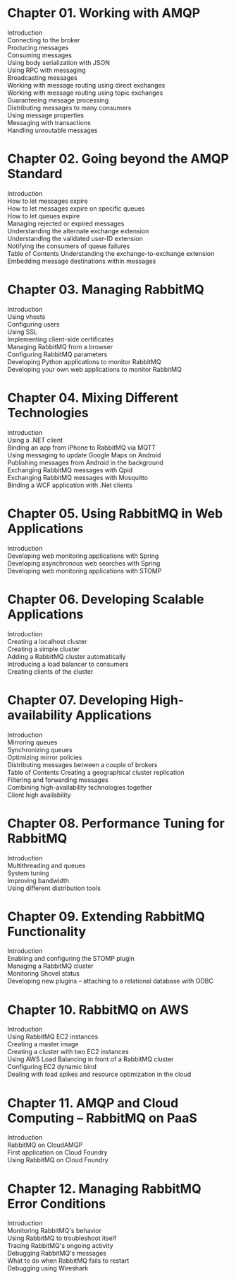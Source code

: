 # Chapter 01. Working with AMQP  
Introduction  
Connecting to the broker  
Producing messages  
Consuming messages  
Using body serialization with JSON  
Using RPC with messaging  
Broadcasting messages  
Working with message routing using direct exchanges  
Working with message routing using topic exchanges  
Guaranteeing message processing  
Distributing messages to many consumers  
Using message properties  
Messaging with transactions  
Handling unroutable messages  

# Chapter 02. Going beyond the AMQP Standard  
Introduction  
How to let messages expire  
How to let messages expire on specific queues  
How to let queues expire  
Managing rejected or expired messages  
Understanding the alternate exchange extension  
Understanding the validated user-ID extension  
Notifying the consumers of queue failures  
Table of Contents
Understanding the exchange-to-exchange extension  
Embedding message destinations within messages  

# Chapter 03. Managing RabbitMQ  
Introduction  
Using vhosts  
Configuring users  
Using SSL  
Implementing client-side certificates  
Managing RabbitMQ from a browser  
Configuring RabbitMQ parameters  
Developing Python applications to monitor RabbitMQ  
Developing your own web applications to monitor RabbitMQ  

# Chapter 04. Mixing Different Technologies  
Introduction  
Using a .NET client  
Binding an app from iPhone to RabbitMQ via MQTT  
Using messaging to update Google Maps on Android  
Publishing messages from Android in the background  
Exchanging RabbitMQ messages with Qpid  
Exchanging RabbitMQ messages with Mosquitto  
Binding a WCF application with .Net clients  

# Chapter 05. Using RabbitMQ in Web Applications  
Introduction  
Developing web monitoring applications with Spring  
Developing asynchronous web searches with Spring  
Developing web monitoring applications with STOMP  

# Chapter 06. Developing Scalable Applications  
Introduction  
Creating a localhost cluster  
Creating a simple cluster  
Adding a RabbitMQ cluster automatically  
Introducing a load balancer to consumers  
Creating clients of the cluster  

# Chapter 07. Developing High-availability Applications  
Introduction  
Mirroring queues  
Synchronizing queues  
Optimizing mirror policies  
Distributing messages between a couple of brokers  
Table of Contents
Creating a geographical cluster replication  
Filtering and forwarding messages  
Combining high-availability technologies together  
Client high availability  

# Chapter 08. Performance Tuning for RabbitMQ  
Introduction  
Multithreading and queues  
System tuning  
Improving bandwidth  
Using different distribution tools  

# Chapter 09. Extending RabbitMQ Functionality  
Introduction  
Enabling and configuring the STOMP plugin  
Managing a RabbitMQ cluster  
Monitoring Shovel status  
Developing new plugins – attaching to a relational database with ODBC  

# Chapter 10. RabbitMQ on AWS  
Introduction  
Using RabbitMQ EC2 instances  
Creating a master image  
Creating a cluster with two EC2 instances  
Using AWS Load Balancing in front of a RabbitMQ cluster  
Configuring EC2 dynamic bind  
Dealing with load spikes and resource optimization in the cloud  

# Chapter 11. AMQP and Cloud Computing – RabbitMQ on PaaS  
Introduction  
RabbitMQ on CloudAMQP  
First application on Cloud Foundry  
Using RabbitMQ on Cloud Foundry  

# Chapter 12. Managing RabbitMQ Error Conditions  
Introduction  
Monitoring RabbitMQ's behavior  
Using RabbitMQ to troubleshoot itself  
Tracing RabbitMQ's ongoing activity  
Debugging RabbitMQ's messages  
What to do when RabbitMQ fails to restart  
Debugging using Wireshark  
